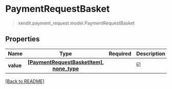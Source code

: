 # PaymentRequestBasket
> xendit.payment_request.model.PaymentRequestBasket


## Properties
| Name | Type | Required | Description | Examples |
|------------|:-------------:|:-------------:|-------------|:-------------:|
| **value** | [**[PaymentRequestBasketItem], none_type**](PaymentRequestBasketItem.md) | | ☑️ |  |  |


[[Back to README]](../../README.md)


